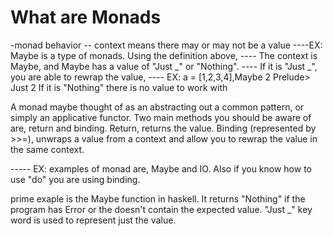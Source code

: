 # What are Monads

-monad behavior 
-- context means there may or may not be a value
----EX: Maybe is a type of monads. Using the definition above,
----    The context is Maybe, and Maybe has a value of "Just _" or "Nothing".
----    If it is "Just _", you are able to rewrap the value,
----    EX: a = [1,2,3,4],Maybe 2
        Prelude> Just 2 
        If it is "Nothing" there is no value to work with

A monad maybe thought of as an abstracting out a common pattern, or simply an applicative functor. Two main methods you should be aware of are, return and binding. Return, returns the value. Binding (represented by >>=), unwraps a value from a context and allow you to rewrap the value in the same context.

----- EX: examples of monad are, Maybe and IO. Also if you know how to use "do" you are using binding. 


prime exaple is the Maybe function in haskell. It returns "Nothing" 
if the program has Error or the doesn't contain the expected value.
"Just _" key word is used to represent just the value.
